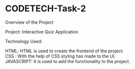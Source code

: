 # CODETECH-Task-2

 Overview of the Project

 Project: Interactive Quiz Application

 Technology Used:

 HTML: HTML is used to create the frontend of the project.</br>
 CSS : With the help of CSS styling has made to the UI. </br>
 JAVASCRIPT: It is used to add the functionality to the project.</br>
